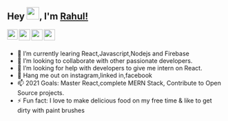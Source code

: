 ## Hey <img src="https://github.com/TheDudeThatCode/TheDudeThatCode/blob/master/Assets/Hi.gif" width="29px">, I'm [Rahul!](https://kunal-kushwaha.github.io) 

<a href="https://www.linkedin.com/in/rahul-c-35bb6b188/">
  <img align="left" width="24px" src="https://cdn.jsdelivr.net/npm/simple-icons@v3/icons/linkedin.svg"  />
</a>
<a href="https://twitter.com/CRahul73098332">
  <img align="left" width="26px" src="https://cdn.jsdelivr.net/npm/simple-icons@v3/icons/twitter.svg" />
</a>
<a href="rahulcs072000@gmail.com">
  <img align="left" width="26px" src="https://cdn.jsdelivr.net/npm/simple-icons@v3/icons/gmail.svg" />
</a>
<a href="https://www.instagram.com/rahul_rocks_19/">
  <img align="left" width="26px" src="https://cdn.jsdelivr.net/npm/simple-icons@v3/icons/instagram.svg" />
</a>

<br>
<br>

- 🔭 I’m currently learing React,Javascript,Nodejs and Firebase
- 👯 I’m looking to collaborate with other passionate developers.
- 🤔 I’m looking for help with developers to give me intern on React.
- 💬 Hang me out on instagram,linked in,facebook
- 📫 2021 Goals: Master React,complete MERN Stack, Contribute to Open Source projects.
- ⚡ Fun fact: I love to make delicious food on my free time & like to get dirty with paint brushes

